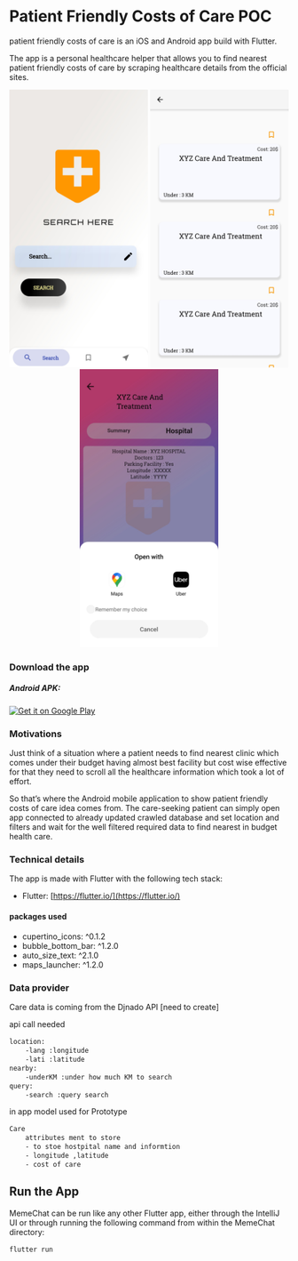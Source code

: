 # Patient Friendly Costs of Care POC

patient friendly costs of care is an iOS and Android app build with Flutter. 

The app is a personal healthcare helper that allows you to find nearest patient friendly costs of care by scraping healthcare details from the official sites.

<p align="center">
  <img src="https://github.com/ShashankSirmour/GSOC-POC/blob/master/screenshots/img1.jpg?raw=true" width="250"/>
  <img src="https://github.com/ShashankSirmour/GSOC-POC/blob/master/screenshots/img2.jpg?raw=true" width="250"/>
  <img src="https://github.com/ShashankSirmour/GSOC-POC/blob/master/screenshots/img3.jpg?raw=true" width="250"/>



</p>

### Download the app

##### Android APK:

<a href='https://dl.getdropbox.com/s/lj44tcmh978z0s3/care.apk'><img alt='Get it on Google Play' src='https://play.google.com/intl/en_us/badges/images/generic/en_badge_web_generic.png' width="170"/></a>


### Motivations

Just think of a situation where a patient needs to find nearest clinic which comes under their budget having almost best facility but cost wise effective for that  they need to scroll all the healthcare information which took a lot of effort.

So that’s where the Android mobile application to show patient friendly costs of care
idea comes from. The care-seeking patient can simply open app connected to already updated crawled database and set location and filters and wait for the well filtered required data to find nearest in budget health care.

### Technical details

The app is made with Flutter with the following tech stack:
- Flutter: [https://flutter.io/](https://flutter.io/)
 
#### packages used

  - cupertino_icons: ^0.1.2
  - bubble_bottom_bar: ^1.2.0
  - auto_size_text: ^2.1.0
  - maps_launcher: ^1.2.0 


### Data provider

Care data is coming from the Djnado API [need to create]

api call needed 
```
location:
    -lang :longitude
    -lati :latitude
nearby:
    -underKM :under how much KM to search
query:
    -search :query search
```

in app model used for Prototype

```
Care 
    attributes ment to store
    - to stoe hostpital name and informtion
    - longitude ,latitude
    - cost of care
```
## Run the App
MemeChat can be run like any other Flutter app, either through the IntelliJ UI or through running the following command from within the MemeChat directory:

```
flutter run
```
